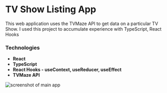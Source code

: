 # TV Show Listing App

This web application uses the TVMaze API to get data on a particular TV Show. I used this project to accumulate experience with TypeScript, React Hooks

### Technologies
- **React**
- **TypeScript**
- **React Hooks - useContext, useReducer, useEffect**
- **TVMaze API**


![screenshot of main app](https://res.cloudinary.com/kxnxchukwu/image/upload/v1653087545/1_bcr8kr.png)
